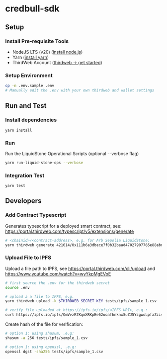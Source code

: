 # credbull-sdk

## Setup

### Install Pre-requisite Tools

- NodeJS LTS (v20) ([install node.js](https://nodejs.org/en/learn/getting-started/how-to-install-nodejs))
- Yarn ([install yarn](https://v3.yarnpkg.com/getting-started/install))
- ThirdWeb Account ([thirdweb -> get started](https://thirdweb.com/))

### Setup Environment

```bash
cp -n .env.sample .env
# Manually edit the .env with your own thirdweb and wallet settings
```

## Run and Test

### Install dependencies

`yarn install`

### Run

Run the LiquidStone Operational Scripts (optional --verbose flag)

```bash
yarn run-liquid-stone-ops --verbose
```

### Integration Test

`yarn test`

## Developers

### Add Contract Typescript

Generates typescript for a deployed smart contract, see: https://portal.thirdweb.com/typescript/v5/extensions/generate

```bash
# <chainid>/<contract-address>, e.g. for Arb Sepolia LiquidStone:
yarn thirdweb generate 421614/0x111b6a3dbace7f0b32baad47027907765e88abd2
```

### Upload File to IPFS
Upload a file path to IPFS, see https://portal.thirdweb.com/cli/upload and https://www.youtube.com/watch?v=wyYkpMgEVxE

```bash
# first source the .env for the thirdweb secret
source .env

# upload a a file to IPFS, e.g.
yarn thirdweb upload -k $THIRDWEB_SECRET_KEY tests/ipfs/sample_1.csv

# verify file uploaded at https://ipfs.io/ipfs/<IPFS_URI>, e.g.:
curl https://ipfs.io/ipfs/QmVvzR7KqmXRKpEe62ooafhnknxSuZJ5YzgwoLpfaZzi4y
```

Create hash of the file for verification:
```bash
# option 1: using shasum, .e.g:
shasum -a 256 tests/ipfs/sample_1.csv

# option 1: using openssl, .e.g:
openssl dgst -sha256 tests/ipfs/sample_1.csv
```
